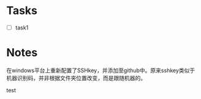# Tasks
- [ ] task1

# Notes
在windows平台上重新配置了SSHkey，并添加至github中。原来sshkey类似于机器识别码，并非根据文件夹位置改变，而是跟随机器的。

test

